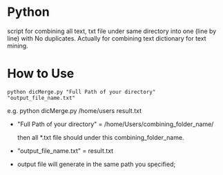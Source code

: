 # Python
script for combining all text, txt file under same directory into one (line by line) with No duplicates.
Actually for combining text dictionary for text mining.

# How to Use
`python dicMerge.py "Full Path of your directory" "output_file_name.txt"`

e.g. python dicMerge.py /home/users result.txt

* "Full Path of your directory" = /home/Users/combining_folder_name/

  then all *.txt file should under this combining_folder_name.

* "output_file_name.txt" = result.txt

* output file will generate in the same path you specified;
